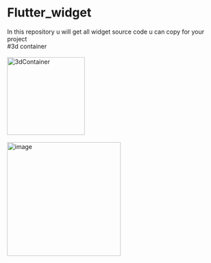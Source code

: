 # Flutter_widget
In this repository u will get all widget source code u can copy for your project<br> 
#3d container<br><br>
<img width="181" alt="3dContainer" src="https://github.com/Roshan-pcy/Flutter_widget/assets/170493047/9fe94f23-2021-403a-917a-2f718184ec3d"><br><br>
<img width="265" alt="image" src="https://github.com/Roshan-pcy/Flutter_widget/assets/170493047/c9be9f28-df16-4e18-b910-6aacf03c98d9">
